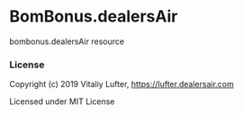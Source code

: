 # BomBonus.dealersAir
bombonus.dealersAir resource

### License
Copyright (c) 2019 Vitaliy Lufter, https://lufter.dealersair.com

Licensed under MIT License